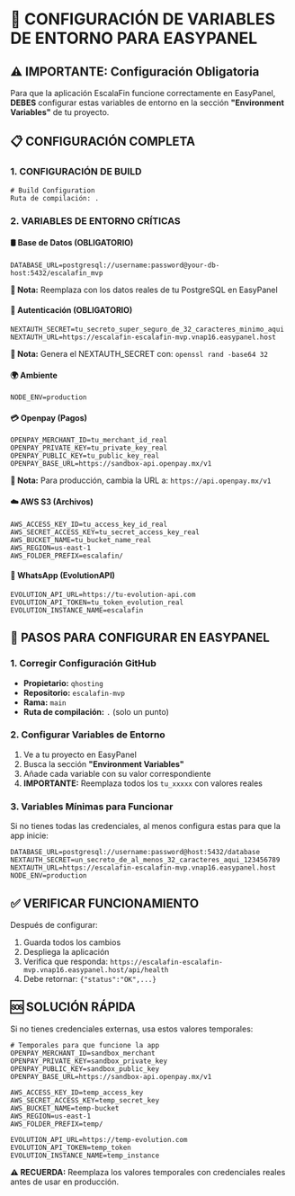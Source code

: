 
# 🔧 CONFIGURACIÓN DE VARIABLES DE ENTORNO PARA EASYPANEL

## ⚠️ IMPORTANTE: Configuración Obligatoria

Para que la aplicación EscalaFin funcione correctamente en EasyPanel, **DEBES** configurar estas variables de entorno en la sección **"Environment Variables"** de tu proyecto.

## 📋 CONFIGURACIÓN COMPLETA

### 1. CONFIGURACIÓN DE BUILD
```
# Build Configuration
Ruta de compilación: .
```

### 2. VARIABLES DE ENTORNO CRÍTICAS

#### 🛢️ Base de Datos (OBLIGATORIO)
```
DATABASE_URL=postgresql://username:password@your-db-host:5432/escalafin_mvp
```
**📝 Nota:** Reemplaza con los datos reales de tu PostgreSQL en EasyPanel

#### 🔐 Autenticación (OBLIGATORIO)
```
NEXTAUTH_SECRET=tu_secreto_super_seguro_de_32_caracteres_minimo_aqui
NEXTAUTH_URL=https://escalafin-escalafin-mvp.vnap16.easypanel.host
```
**📝 Nota:** Genera el NEXTAUTH_SECRET con: `openssl rand -base64 32`

#### 🌍 Ambiente
```
NODE_ENV=production
```

#### 💳 Openpay (Pagos)
```
OPENPAY_MERCHANT_ID=tu_merchant_id_real
OPENPAY_PRIVATE_KEY=tu_private_key_real
OPENPAY_PUBLIC_KEY=tu_public_key_real
OPENPAY_BASE_URL=https://sandbox-api.openpay.mx/v1
```
**📝 Nota:** Para producción, cambia la URL a: `https://api.openpay.mx/v1`

#### ☁️ AWS S3 (Archivos)
```
AWS_ACCESS_KEY_ID=tu_access_key_id_real
AWS_SECRET_ACCESS_KEY=tu_secret_access_key_real
AWS_BUCKET_NAME=tu_bucket_name_real
AWS_REGION=us-east-1
AWS_FOLDER_PREFIX=escalafin/
```

#### 📱 WhatsApp (EvolutionAPI)
```
EVOLUTION_API_URL=https://tu-evolution-api.com
EVOLUTION_API_TOKEN=tu_token_evolution_real
EVOLUTION_INSTANCE_NAME=escalafin
```

## 🚀 PASOS PARA CONFIGURAR EN EASYPANEL

### 1. Corregir Configuración GitHub
- **Propietario:** `qhosting`
- **Repositorio:** `escalafin-mvp`
- **Rama:** `main`
- **Ruta de compilación:** `.` (solo un punto)

### 2. Configurar Variables de Entorno
1. Ve a tu proyecto en EasyPanel
2. Busca la sección **"Environment Variables"**
3. Añade cada variable con su valor correspondiente
4. **IMPORTANTE:** Reemplaza todos los `tu_xxxxx` con valores reales

### 3. Variables Mínimas para Funcionar
Si no tienes todas las credenciales, al menos configura estas para que la app inicie:

```
DATABASE_URL=postgresql://username:password@host:5432/database
NEXTAUTH_SECRET=un_secreto_de_al_menos_32_caracteres_aqui_123456789
NEXTAUTH_URL=https://escalafin-escalafin-mvp.vnap16.easypanel.host
NODE_ENV=production
```

## ✅ VERIFICAR FUNCIONAMIENTO

Después de configurar:
1. Guarda todos los cambios
2. Despliega la aplicación
3. Verifica que responda: `https://escalafin-escalafin-mvp.vnap16.easypanel.host/api/health`
4. Debe retornar: `{"status":"OK",...}`

## 🆘 SOLUCIÓN RÁPIDA

Si no tienes credenciales externas, usa estos valores temporales:

```
# Temporales para que funcione la app
OPENPAY_MERCHANT_ID=sandbox_merchant
OPENPAY_PRIVATE_KEY=sandbox_private_key
OPENPAY_PUBLIC_KEY=sandbox_public_key
OPENPAY_BASE_URL=https://sandbox-api.openpay.mx/v1

AWS_ACCESS_KEY_ID=temp_access_key
AWS_SECRET_ACCESS_KEY=temp_secret_key
AWS_BUCKET_NAME=temp-bucket
AWS_REGION=us-east-1
AWS_FOLDER_PREFIX=temp/

EVOLUTION_API_URL=https://temp-evolution.com
EVOLUTION_API_TOKEN=temp_token
EVOLUTION_INSTANCE_NAME=temp_instance
```

**⚠️ RECUERDA:** Reemplaza los valores temporales con credenciales reales antes de usar en producción.
